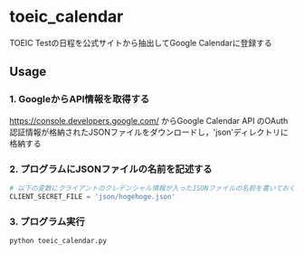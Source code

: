 # toeic_calendar
TOEIC Testの日程を公式サイトから抽出してGoogle Calendarに登録する

## Usage
### 1. GoogleからAPI情報を取得する
https://console.developers.google.com/ からGoogle Calendar API のOAuth認証情報が格納されたJSONファイルをダウンロードし，'json'ディレクトリに格納する
### 2. プログラムにJSONファイルの名前を記述する
```python
# 以下の変数にクライアントのクレデンシャル情報が入ったJSONファイルの名前を書いておく
CLIENT_SECRET_FILE = 'json/hogehoge.json'
```
### 3. プログラム実行
`python toeic_calendar.py`
